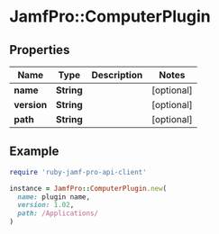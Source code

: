# JamfPro::ComputerPlugin

## Properties

| Name | Type | Description | Notes |
| ---- | ---- | ----------- | ----- |
| **name** | **String** |  | [optional] |
| **version** | **String** |  | [optional] |
| **path** | **String** |  | [optional] |

## Example

```ruby
require 'ruby-jamf-pro-api-client'

instance = JamfPro::ComputerPlugin.new(
  name: plugin name,
  version: 1.02,
  path: /Applications/
)
```

